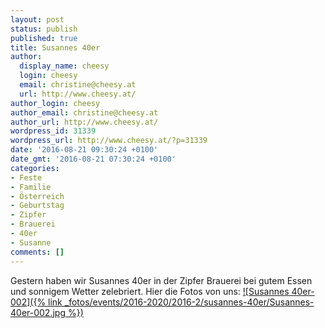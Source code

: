 ```yaml
---
layout: post
status: publish
published: true
title: Susannes 40er
author:
  display_name: cheesy
  login: cheesy
  email: christine@cheesy.at
  url: http://www.cheesy.at/
author_login: cheesy
author_email: christine@cheesy.at
author_url: http://www.cheesy.at/
wordpress_id: 31339
wordpress_url: http://www.cheesy.at/?p=31339
date: '2016-08-21 09:30:24 +0100'
date_gmt: '2016-08-21 07:30:24 +0100'
categories:
- Feste
- Familie
- Österreich
- Geburtstag
- Zipfer
- Brauerei
- 40er
- Susanne
comments: []
---
```

Gestern haben wir Susannes 40er in der Zipfer Brauerei bei gutem Essen und sonnigem Wetter zelebriert. Hier die Fotos von uns:
[![Susannes 40er-002]({% link _fotos/events/2016-2020/2016-2/susannes-40er/Susannes-40er-002.jpg %})](http://www.cheesy.at/fotos/events/susannes-40er/)
